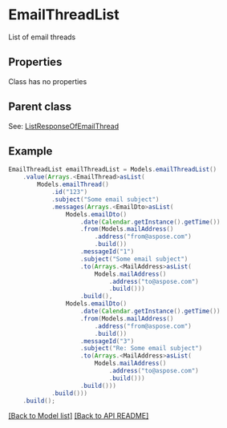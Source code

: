 # EmailThreadList

List of email threads             

## Properties
Class has no properties

## Parent class

See: [ListResponseOfEmailThread](ListResponseOfEmailThread.md)


## Example
```java
EmailThreadList emailThreadList = Models.emailThreadList()
    .value(Arrays.<EmailThread>asList(
        Models.emailThread()
            .id("123")
            .subject("Some email subject")
            .messages(Arrays.<EmailDto>asList(
                Models.emailDto()
                    .date(Calendar.getInstance().getTime())
                    .from(Models.mailAddress()
                        .address("from@aspose.com")
                        .build())
                    .messageId("1")
                    .subject("Some email subject")
                    .to(Arrays.<MailAddress>asList(
                        Models.mailAddress()
                            .address("to@aspose.com")
                            .build()))
                    .build(),
                Models.emailDto()
                    .date(Calendar.getInstance().getTime())
                    .from(Models.mailAddress()
                        .address("from@aspose.com")
                        .build())
                    .messageId("3")
                    .subject("Re: Some email subject")
                    .to(Arrays.<MailAddress>asList(
                        Models.mailAddress()
                            .address("to@aspose.com")
                            .build()))
                    .build()))
            .build()))
    .build();
```


[[Back to Model list]](Models.md) [[Back to API README]](README.md)
